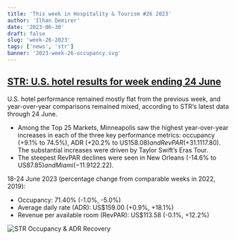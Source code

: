 ```yaml
---
title: 'This week in Hospitality & Tourism #26 2023'
author: 'Ilhan Demirer'
date: '2023-06-30'
draft: false
slug: 'week-26-2023'
tags: ['news', 'str']
banner: '2023-week-26-occupancy.svg'
---
```


## [STR: U.S. hotel results for week ending 24 June](https://str.com/press-release/str-us-hotel-results-week-ending-24-june)

U.S. hotel performance remained mostly flat from the previous week, and year-over-year comparisons remained mixed, according to STR‘s latest data through 24 June.

- Among the Top 25 Markets, Minneapolis saw the highest year-over-year increases in each of the three key performance metrics: occupancy (+9.1% to 74.5%), ADR (+20.2% to US$158.08) and RevPAR (+31.1% to US$117.80). The substantial increases were driven by Taylor Swift’s Eras Tour.
- The steepest RevPAR declines were seen in New Orleans (-14.6% to US$87.85) and Miami (-11.9% to US$122.22).

18-24 June 2023 (percentage change from comparable weeks in 2022, 2019):

- Occupancy: 71.40% (-1.0%, -5.0%)
- Average daily rate (ADR): US$159.00 (+0.9%, +18.1%)
- Revenue per available room (RevPAR): US$113.58 (-0.1%, +12.2%)

![STR Occupancy & ADR Recovery](/images/blogimages/2023-week-26-occupancy.svg)
